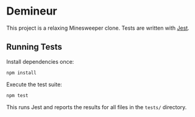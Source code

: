 # Demineur

This project is a relaxing Minesweeper clone. Tests are written with [Jest](https://jestjs.io/).

## Running Tests

Install dependencies once:

```bash
npm install
```

Execute the test suite:

```bash
npm test
```

This runs Jest and reports the results for all files in the `tests/` directory.
